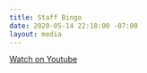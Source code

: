 ```yaml
---
title: Staff Bingo
date: 2020-05-14 22:18:00 -07:00
layout: media
---
```


<div class="EventsButton mt1 mb10">
  <a class="Caption" href="https://youtu.be/DaCB06EACbM">
    Watch on Youtube
  </a>
</div>